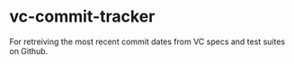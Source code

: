 # vc-commit-tracker
For retreiving the most recent commit dates from VC specs and test suites on Github.
